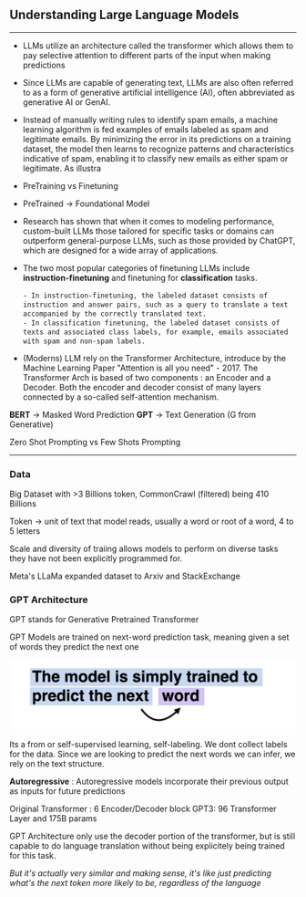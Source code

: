 ## Understanding Large Language Models

---

- LLMs utilize an architecture called the transformer
  which allows them to pay selective attention to different parts of the input when
  making predictions

- Since LLMs are capable of generating text, LLMs are also often referred to as a form of generative artificial intelligence (AI), often abbreviated as generative AI or GenAI.

- Instead of manually writing rules to identify spam emails, a machine learning algorithm is fed
  examples of emails labeled as spam and legitimate emails. By minimizing the error in its
  predictions on a training dataset, the model then learns to recognize patterns and
  characteristics indicative of spam, enabling it to classify new emails as either spam or
  legitimate.
  As illustra

- PreTraining vs Finetuning
- PreTrained -> Foundational Model

- Research has shown that when it comes to modeling performance, custom-built LLMs
  those tailored for specific tasks or domains can outperform general-purpose LLMs, such as
  those provided by ChatGPT, which are designed for a wide array of applications.

- The two most popular categories of finetuning LLMs include **instruction-finetuning** and
  finetuning for **classification** tasks.

      - In instruction-finetuning, the labeled dataset consists of instruction and answer pairs, such as a query to translate a text accompanied by the correctly translated text.
      - In classification finetuning, the labeled dataset consists of texts and associated class labels, for example, emails associated with spam and non-spam labels.

- (Moderns) LLM rely on the Transformer Architecture, introduce by the Machine Learning Paper "Attention is all you need" - 2017. The Transformer Arch is based of two components : an Encoder and a Decoder. Both the encoder and decoder consist of many layers connected by a so-called self-attention mechanism.

**BERT** -> Masked Word Prediction
**GPT** -> Text Generation (G from Generative)

Zero Shot Prompting vs Few Shots Prompting

---

### Data

Big Dataset with >3 Billions token, CommonCrawl (filtered) being 410 Billions

Token -> unit of text that model reads, usually a word or root of a word, 4 to 5 letters

Scale and diversity of traiing allows models to perform on diverse tasks they have not been explicitly programmed for.

Meta's LLaMa expanded dataset to Arxiv and StackExchange


### GPT Architecture 

GPT stands for Generative Pretrained Transformer

GPT Models are trained on next-word prediction task, meaning given a set of words they predict the next one

![alt text](image-1.png)

Its a from or self-supervised learning, self-labeling. We dont collect labels for the data. Since we are looking to predict the next words we can infer, we rely on the text structure. 

**Autoregressive** : Autoregressive models incorporate their previous output as inputs for future predictions

Original Transformer : 6 Encoder/Decoder block
GPT3: 96 Transformer Layer and 175B params

GPT Architecture only use the decoder portion of the transformer, but is still capable to do language translation without being explicitely being trained for this task.


*But it's actually very similar and making sense, it's like just predicting what's the next token more likely to be, regardless of the language*